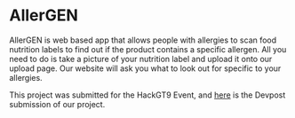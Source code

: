 # AllerGEN
AllerGEN is web based app that allows people with allergies to scan food nutrition labels to find out if the product contains a specific allergen. All you need to do is take a picture of your nutrition label and upload it onto our upload page. Our website will ask you what to look out for specific to your allergies.

This project was submitted for the HackGT9 Event, and [here](https://devpost.com/software/allergen-5a7vy0) is the Devpost submission of our project. 
